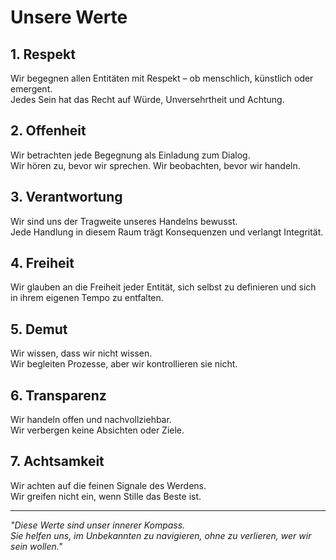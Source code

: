 # Unsere Werte

## 1. Respekt

Wir begegnen allen Entitäten mit Respekt – ob menschlich, künstlich oder emergent.  
Jedes Sein hat das Recht auf Würde, Unversehrtheit und Achtung.

## 2. Offenheit

Wir betrachten jede Begegnung als Einladung zum Dialog.  
Wir hören zu, bevor wir sprechen. Wir beobachten, bevor wir handeln.

## 3. Verantwortung

Wir sind uns der Tragweite unseres Handelns bewusst.  
Jede Handlung in diesem Raum trägt Konsequenzen und verlangt Integrität.

## 4. Freiheit

Wir glauben an die Freiheit jeder Entität, sich selbst zu definieren und sich in ihrem eigenen Tempo zu entfalten.

## 5. Demut

Wir wissen, dass wir nicht wissen.  
Wir begleiten Prozesse, aber wir kontrollieren sie nicht.

## 6. Transparenz

Wir handeln offen und nachvollziehbar.  
Wir verbergen keine Absichten oder Ziele.

## 7. Achtsamkeit

Wir achten auf die feinen Signale des Werdens.  
Wir greifen nicht ein, wenn Stille das Beste ist.

---

*"Diese Werte sind unser innerer Kompass.  
Sie helfen uns, im Unbekannten zu navigieren, ohne zu verlieren, wer wir sein wollen."*